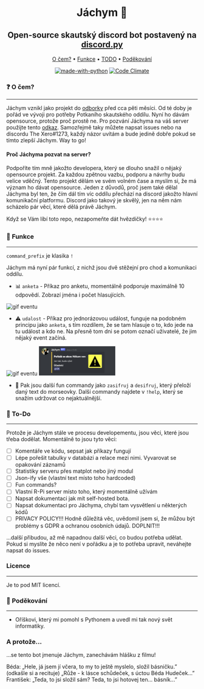<h1 align=center>
<br>
    Jáchym 🤖

</h1>

<h2 align=center>
Open-source skautský discord bot postavený na
<a href="https://discordpy.readthedocs.io/en/stable/">discord.py</a>
</h2>

<p align=center>
  <a href="##about?">O čem?</a>
  •
  <a href="#feat">Funkce</a>
  •
  <a href="##todo">TODO</a>
  •
  <a href="#cred">Poděkování</a>
</p>

<div align=center>

[![made-with-python](https://img.shields.io/badge/Made%20with-Python-1f425f.svg)](https://www.python.org/)
[![Code Climate](https://codeclimate.com/github/cloudfoundry/membrane.png)](https://codeclimate.com/github/TheXer/Skaut-discord-bot)


</div>



<div id="#about">

### ❓ O čem?

___

Jáchym vznikl jako projekt do [odborky](https://odborky.skaut.cz/ajtak/) před cca pěti měsíci. Od té doby je pořád ve
vývoji pro potřeby Potkaního skautského oddílu. Nyní ho dávám opensource, protože proč prostě ne. Pro pozvání Jáchyma na
váš server použijte tento
[odkaz](https://discord.com/api/oauth2/authorize?client_id=784879308288163840&permissions=2147743808&scope=bot).
Samozřejmě taky můžete napsat issues nebo na discordu The Xero#1273, každý názor uvítám a bude jedině dobře pokud se
tímto zlepší Jáchym. Way to go!

</div>

#### Proč Jáchyma pozvat na server?

Podpoříte tím mně jakožto developera, který se dlouho snažil o nějaký opensource projekt. Za každou zpětnou vazbu,
podporu a návrhy budu velice vděčný. Tento projekt dělám ve svém volném čase a myslím si, že má význam ho dávat
opensource. Jeden z důvodů, proč jsem také dělal Jáchyma byl ten, že čím dál tím víc oddílu přechází na discord jakožto
hlavní komunikační platformu. Discord jako takový je skvělý, jen na něm nám scházelo pár věcí, které dělá právě Jáchym.

Když se Vám líbí toto repo, nezapomeňte dát hvězdičky! ⭐⭐⭐⭐

<div id="feat">

### 🤖 Funkce

___

`command_prefix` je klasika `!`

Jáchym má nyní pár funkcí, z nichž jsou dvě stěžejní pro chod a komunikaci oddílu.

* 📊 `anketa` - Příkaz pro anketu, momentálně podporuje maximálně 10 odpovědí. Zobrazí jména i počet hlasujících.

<img src="https://media.giphy.com/media/twyXyf23KkoUiI7kLY/giphy.gif" alt="gif eventu" width="50%">

* ⚠️ `udalost` - Příkaz pro jednorázovou událost, funguje na podobném principu jako `anketa`, s tím rozdílem, že se tam
  hlasuje o to, kdo jede na tu událost a kdo ne. Na přesně tom dni se potom označí uživatelé, že jim nějaký event
  začíná.

<img src="https://media.giphy.com/media/tjUKo4lkVVk52OA2CW/giphy.gif" alt="gif eventu" width="50%">
<img src="fotky/event_pic.png" alt="fotka eventu" width="40%">

* 🎉 Pak jsou další fun commandy jako `zasifruj` a `desifruj`, který přeloží daný text do morseovky. Další commandy
  najdete v `!help`, který se snažím udržovat co nejaktuálnější.

</div>

<div id="#todo">

### 📝 To-Do

___

Protože je Jáchym stále ve procesu developementu, jsou věci, které jsou třeba dodělat. Momentálně to jsou tyto věci:

- [ ] Komentáře ve kódu, sepsat jak příkazy fungují
- [ ] Lépe pořešit tabulky v databázi a relace mezi nimi. Vyvarovat se opakování záznamů
- [ ] Statistiky serveru přes matplot nebo jiný modul
- [ ] Json-ify vše (vlastní text místo toho hardcoded)
- [ ] Fun commands?
- [ ] Vlastní R-Pi server místo toho, který momentálně užívám
- [ ] Napsat dokumentaci jak mít self-hosted bota.
- [ ] Napsat dokumentaci pro Jáchyma, chybí tam vysvětlení u některých kódů
- [ ] PRIVACY POLICY!!! Hodně důležitá věc, uvědomil jsem si, že můžou být problémy s GDPR a ochranou osobních údajů. DOPLNIT!!!

...další přibudou, až mě napadnou další věci, co budou potřeba udělat. Pokud si myslíte že něco není v pořádku a je to
potřeba upravit, neváhejte napsat do issues.
</div>

### Licence

___

Je to pod MIT licencí.

<div id="cred">

### 📜 Poděkování

___

* Oříškovi, který mi pomohl s Pythonem a uvedl mi tak nový svět informatiky.

</div>


### A protože...

...se tento bot jmenuje Jáchym, zanechávám hlášku z filmu! 

Béda: „Hele, já jsem jí včera, to my to ještě myslelo, složil básničku.” (odkašle si a recituje) „Růže - k lásce schůdeček, s úctou Béda Hudeček...”
František: „Teda, to jsi složil sám? Teda, to jsi hotovej ten... básník...”
